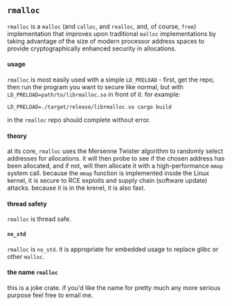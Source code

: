 ## `rmalloc`

`rmalloc` is a `malloc` (and `calloc`, and `realloc`, and, of course, `free`)
implementation that improves upon traditional `malloc` implementations by
taking advantage of the size of modern processor address spaces to provide
cryptographically enhanced security in allocations.

#### usage

`rmalloc` is most easily used with a simple `LD_PRELOAD` - first, get the repo,
then run the program you want to secure like normal, but with
`LD_PRELOAD=path/to/librmalloc.so` in front of it. for example:
```
LD_PRELOAD=./target/release/librmalloc.so cargo build
```
in the `rmalloc` repo should complete without error.

#### theory

at its core, `rmalloc` uses the Mersenne Twister algorithm to randomly select
addresses for allocations. it will then probe to see if the chosen address has
been allocated, and if not, will then allocate it with a high-performance
`mmap` system call. because the `mmap` function is implemented inside the Linux
kernel, it is secure to RCE exploits and supply chain (software update)
attacks. because it is in the krenel, it is also fast.

#### thread safety

`rmalloc` is thread safe.

#### `no_std`

`rmalloc` is `no_std`. it is appropriate for embedded usage to replace glibc or other `malloc`.

#### the name `rmalloc`

this is a joke crate. if you'd like the name for pretty much any more serious purpose feel free to email me.
